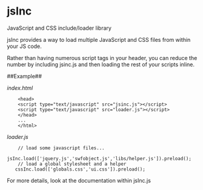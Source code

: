 jsInc
=====

JavaScript and CSS include/loader library

jsInc provides a way to load multiple JavaScript and CSS files from within your JS code.

Rather than having numerous script tags in your header, you can reduce the number by including jsinc.js and then loading the rest of your scripts inline.

##Example##

*index.html*
```<html>
    <head>
    <script type="text/javascript" src="jsinc.js"></script>
    <script type="text/javascript" src="loader.js"></script>
    </head>
    ...
    </html>
```    
  
*loader.js*
```
    // load some javascript files...
    jsInc.load(['jquery.js','swfobject.js','libs/helper.js']).preload();
    // load a global stylesheet and a helper
   cssInc.load(['globals.css','ui.css']).preload();
```
   
For more details, look at the documentation within jsInc.js

